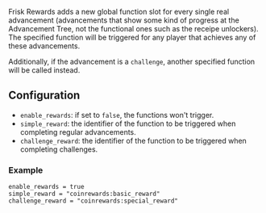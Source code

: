 Frisk Rewards adds a new global function slot for every single real advancement (advancements that show some kind of progress at the Advancement Tree, not the functional ones such as the receipe unlockers). The specified function will be triggered for any player that achieves any of these advancements.

Additionally, if the advancement is a `challenge`, another specified function will be called instead.

## Configuration

- `enable_rewards`: if set to `false`, the functions won't trigger.
- `simple_reward`: the identifier of the function to be triggered when completing regular advancements.
- `challenge_reward`: the identifier of the function to be triggered when completing challenges.

### Example

```
enable_rewards = true
simple_reward = "coinrewards:basic_reward"
challenge_reward = "coinrewards:special_reward"
```
